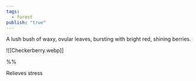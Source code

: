 ```yaml
---
tags:
  - forest
publish: "true"
---
```

A lush bush of waxy, ovular leaves, bursting with bright red, shining berries. 

![[Checkerberry.webp]]

%%

Relieves stress